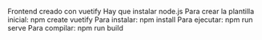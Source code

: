 Frontend creado con vuetify
Hay que instalar node.js
Para crear la plantilla inicial:
    npm create vuetify
Para instalar: 
    npm install
Para ejecutar: 
    npm run serve
Para compilar: 
    npm run build